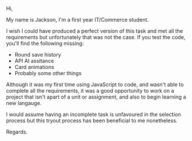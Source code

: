 Hi,

My name is Jackson, I'm a first year IT/Commerce student.

I wish I could have produced a perfect version of this task and met all the requirements but unfortunately that was not the case.
If you test the code, you'll find the following missing:

- Round save history
- API AI assitance
- Card animations
- Probably some other things

Although it was my first time using JavaScript to code, and wasn't able to complete all the requirements, it was a good opportunity to work on a project that isn't apart of a unit or assignment, and also to begin learning a new langauge.

I would assume having an incomplete task is unfavoured in the selection process but this tryout process has been beneficial to me nonetheless.

Regards.
